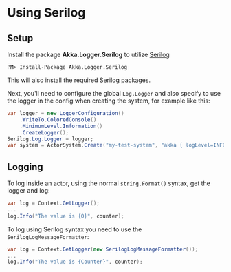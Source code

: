 # Using Serilog

## Setup
Install the package __Akka.Logger.Serilog__ to utilize [Serilog](http://serilog.net/)

``` 
PM> Install-Package Akka.Logger.Serilog
```

This will also install the required Serilog packages.

Next, you'll need to configure the global `Log.Logger` and also specify to use the logger in the config when creating the system, for example like this:
``` C#
var logger = new LoggerConfiguration()
	.WriteTo.ColoredConsole()
	.MinimumLevel.Information()
	.CreateLogger();
Serilog.Log.Logger = logger;
var system = ActorSystem.Create("my-test-system", "akka { logLevel=INFO,  loggers=[\"Akka.Logger.Serilog.SerilogLogger, Akka.Logger.Serilog\"]}");
```

## Logging
To log inside an actor, using the normal `string.Format()` syntax, get the logger and log:
``` C#
var log = Context.GetLogger();
...
log.Info("The value is {0}", counter);
```

To log using Serilog syntax you need to use the `SerilogLogMessageFormatter`:
``` C#
var log = Context.GetLogger(new SerilogLogMessageFormatter());
...
log.Info("The value is {Counter}", counter);
```
